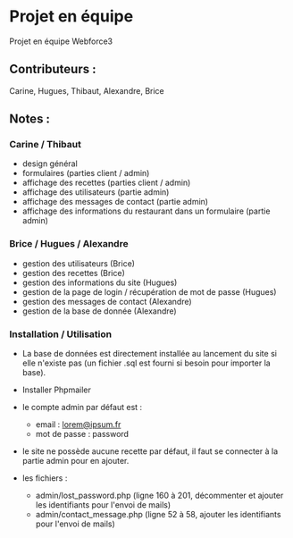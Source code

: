 # Projet en équipe
Projet en équipe Webforce3

## Contributeurs :
Carine, Hugues, Thibaut, Alexandre, Brice

## Notes :

### Carine / Thibaut

* design général
* formulaires (parties client / admin)
* affichage des recettes (parties client / admin)
* affichage des utilisateurs (partie admin)
* affichage des messages de contact (partie admin)
* affichage des informations du restaurant dans un formulaire (partie admin)

### Brice / Hugues / Alexandre

* gestion des utilisateurs (Brice)
* gestion des recettes (Brice)
* gestion des informations du site (Hugues)
* gestion de la page de login / récupération de mot de passe (Hugues)
* gestion des messages de contact (Alexandre)
* gestion de la base de donnée (Alexandre)

### Installation / Utilisation 

* La base de données est directement installée au lancement du site si elle n'existe pas (un fichier .sql est fourni si besoin pour importer la base).

* Installer Phpmailer

* le compte admin par défaut est : 
	* email : lorem@ipsum.fr
	* mot de passe : password

* le site ne possède aucune recette par défaut, il faut se connecter à la partie admin pour en ajouter.

* les fichiers :
	* admin/lost_password.php (ligne 160 à 201, décommenter et ajouter les identifiants pour l'envoi de mails)
	* admin/contact_message.php (ligne 52 à 58, ajouter les identifiants pour l'envoi de mails)
